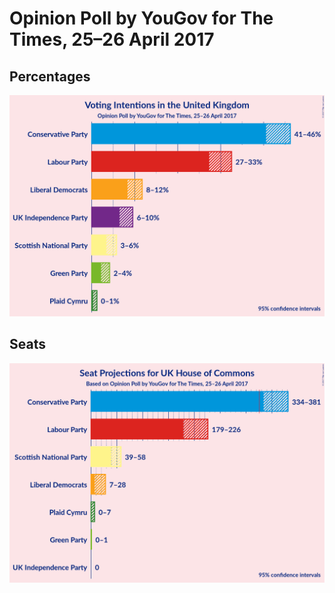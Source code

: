 # Opinion Poll by YouGov for The Times, 25–26 April 2017

## Percentages

![Percentages](2017-04-26-YouGov.png "Percentages")

## Seats

![Seats](2017-04-26-YouGov-seats.png "Seats")

